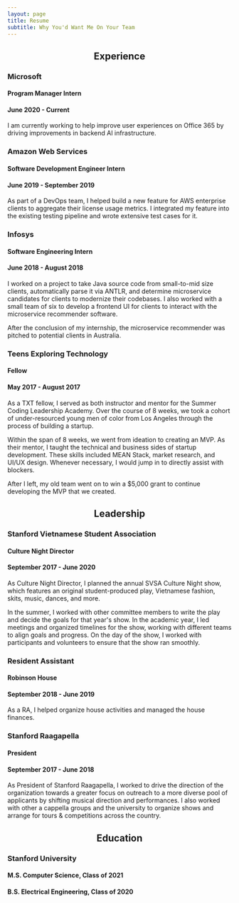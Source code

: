 ```yaml
---
layout: page
title: Resume
subtitle: Why You'd Want Me On Your Team
---
```

## <center> Experience </center>

### Microsoft

#### Program Manager Intern
#### June 2020 - Current

I am currently working to help improve user experiences on Office 365 by driving improvements in backend AI infrastructure.

### Amazon Web Services

#### Software Development Engineer Intern 
#### June 2019 - September 2019

As part of a DevOps team, I helped build a new feature for AWS enterprise clients to aggregate their license usage metrics.
I integrated my feature into the existing testing pipeline and wrote extensive test cases for it.

### Infosys

#### Software Engineering Intern 
#### June 2018 - August 2018

I worked on a project to take Java source code from small-to-mid size clients, automatically parse it via ANTLR, and determine microservice candidates for clients to modernize their codebases. I also worked with a small team of six to develop a frontend UI for clients to interact with the microservice recommender software.

After the conclusion of my internship, the microservice recommender was pitched to potential clients in Australia.

### Teens Exploring Technology

#### Fellow 
#### May 2017 - August 2017

As a TXT fellow, I served as both instructor and mentor for the Summer Coding Leadership Academy. Over the course of 8 weeks, we took a cohort of under-resourced young men of color from Los Angeles through the process of building a startup.

Within the span of 8 weeks, we went from ideation to creating an MVP. As their mentor, I taught the technical and business sides of startup development. These skills included MEAN Stack, market research, and UI/UX design. Whenever necessary, I would jump in to directly assist with blockers.

After I left, my old team went on to win a $5,000 grant to continue developing the MVP that we created.

## <center> Leadership </center>

### Stanford Vietnamese Student Association

#### Culture Night Director 
#### September 2017 - June 2020

As Culture Night Director, I planned the annual SVSA Culture Night show, which features an original student-produced play, Vietnamese fashion, skits, music, dances, and more.

In the summer, I worked with other committee members to write the play and decide the goals for that year's show. In the academic year, I led meetings and organized timelines for the show, working with different teams to align goals and progress.
On the day of the show, I worked with participants and volunteers to ensure that the show ran smoothly.

### Resident Assistant

#### Robinson House
#### September 2018 - June 2019

As a RA, I helped organize house activities and managed the house finances.

### Stanford Raagapella

#### President
#### September 2017 - June 2018

As President of Stanford Raagapella, I worked to drive the direction of the organization towards a greater focus on outreach to a more diverse pool of applicants by shifting musical direction and performances. I also worked with other a cappella groups and the university to organize shows and arrange for tours & competitions across the country.

## <center> Education </center>

### Stanford University

#### M.S. Computer Science, Class of 2021

<!-- ##### Information Systems + Analysis -->

#### B.S. Electrical Engineering, Class of 2020
<!-- 
##### Hardware and Software -->
